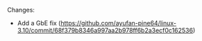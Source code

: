 Changes:
- Add a GbE fix (https://github.com/ayufan-pine64/linux-3.10/commit/68f379b8346a997aa2b978ff6b2a3ecf0c162536)

